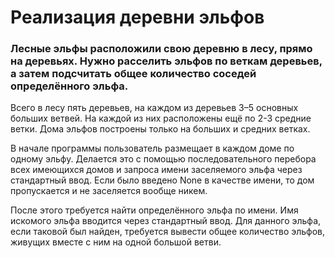 # Реализация деревни эльфов

### Лесные эльфы расположили свою деревню в лесу, прямо на деревьях. Нужно расселить эльфов по веткам деревьев, а затем подсчитать общее количество соседей определённого эльфа.

Всего в лесу пять деревьев, на каждом из деревьев 3–5 основных больших ветвей. 
На каждой из них расположены ещё по 2-3 средние ветки. 
Дома эльфов построены только на больших и средних ветках.

В начале программы пользователь размещает в каждом доме по одному эльфу. 
Делается это с помощью последовательного перебора всех имеющихся домов и запроса имени заселяемого эльфа через стандартный ввод. 
Если было введено None в качестве имени, то дом пропускается и не заселяется вообще никем.

После этого требуется найти определённого эльфа по имени. 
Имя искомого эльфа вводится через стандартный ввод. 
Для данного эльфа, если таковой был найден, требуется вывести общее количество эльфов, живущих вместе с ним на одной большой ветви.
